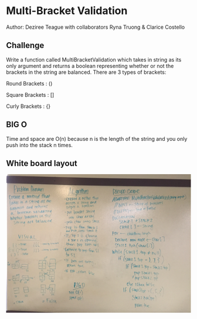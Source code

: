 # Multi-Bracket Validation

Author: Deziree Teague with collaborators Ryna Truong & Clarice Costello

## Challenge

Write a function called MultiBracketValidation which takes in string as its only argument and returns a boolean representing whether or not the brackets in the string are balanced. There are 3 types of brackets:

Round Brackets : ()

Square Brackets : []

Curly Brackets : {}

## BIG O

Time and space are O(n) because n is the length of the string and you only push into the stack n times.    

## White board layout

![bracket validation](https://github.com/dezteague/data-structures-and-algorithms/blob/master/Assets/multibracket_validation.jpg)

